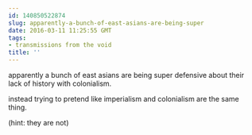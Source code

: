 ```yaml
---
id: 140850522874
slug: apparently-a-bunch-of-east-asians-are-being-super
date: 2016-03-11 11:25:55 GMT
tags:
- transmissions from the void
title: ''
---
```


apparently a bunch of east asians are being super defensive about their lack of history with colonialism.

instead trying to pretend like imperialism and colonialism are the same thing.

(hint: they are not)